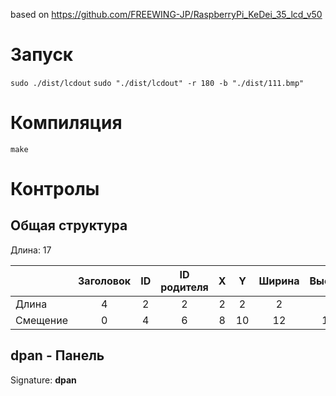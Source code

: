 based on https://github.com/FREEWING-JP/RaspberryPi_KeDei_35_lcd_v50

# Запуск
`sudo ./dist/lcdout`
`sudo "./dist/lcdout" -r 180 -b "./dist/111.bmp"`


# Компиляция
`make`

# Контролы

## Общая структура 
Длина: 17

|       |Заголовок| ID | ID родителя | X | Y | Ширина | Высота | Видимость |
|-------|:-------:|:--:|:-----------:|:-:|:-:|:------:|:------:|:---------:|
| Длина |    4    | 2  |      2      | 2 | 2 |    2   |    2   |     1     |
| Смещение |  0   | 4  |      6      | 8 |10 |   12   |   14   |    16     |

## dpan - Панель
Signature: **dpan**

